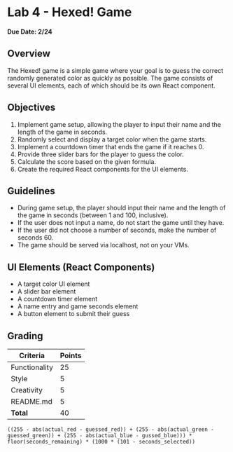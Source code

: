 # Lab 4 - Hexed! Game

**Due Date: 2/24**

## Overview

The Hexed! game is a simple game where your goal is to guess the correct randomly generated color as quickly as possible. The game consists of several UI elements, each of which should be its own React component.

## Objectives

1. Implement game setup, allowing the player to input their name and the length of the game in seconds.
2. Randomly select and display a target color when the game starts.
3. Implement a countdown timer that ends the game if it reaches 0.
4. Provide three slider bars for the player to guess the color.
5. Calculate the score based on the given formula.
6. Create the required React components for the UI elements.

## Guidelines

- During game setup, the player should input their name and the length of the game in seconds (between 1 and 100, inclusive).
- If the user does not input a name, do not start the game until they have.
- If the user did not choose a number of seconds, make the number of seconds 60.
- The game should be served via localhost, not on your VMs.

## UI Elements (React Components)

- A target color UI element
- A slider bar element
- A countdown timer element
- A name entry and game seconds element
- A button element to submit their guess

## Grading

| Criteria                | Points |
|-------------------------|--------|
| Functionality           | 25     |
| Style                   | 5      |
| Creativity              | 5      |
| README.md               | 5      |
| **Total**               | 40     |



```
((255 - abs(actual_red - guessed_red)) + (255 - abs(actual_green - guessed_green)) + (255 - abs(actual_blue - gussed_blue))) * floor(seconds_remaining) * (1000 * (101 - seconds_selected))

```